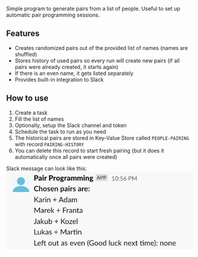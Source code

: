 Simple program to generate pairs from a list of people. Useful to set up automatic pair programming sessions.

## Features
- Creates randomized pairs out of the provided list of names (names are shuffled)
- Stores history of used pairs so every run will create new pairs (if all pairs were already created, it starts again)
- If there is an even name, it gets listed separately
- Provides built-in integration to Slack

## How to use
1. Create a task
2. Fill the list of names
3. Optionally, setup the Slack channel and token
4. Schedule the task to run as you need
5. The historical pairs are stored in Key-Value Store called `PEOPLE-PAIRING` with record `PAIRING-HISTORY`
6. You can delete this record to start fresh pairing (but it does it automatically once all pairs were created)

Slack message can look like this:
![image info](./example.png)

